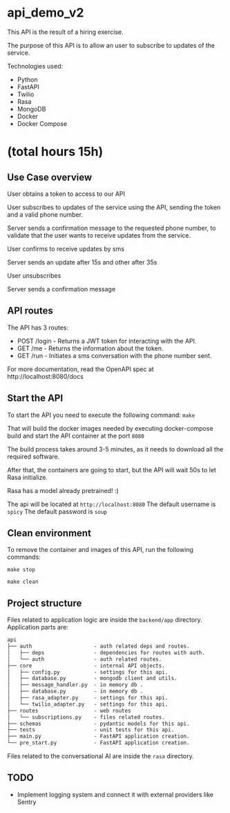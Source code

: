 # api_demo_v2

This API is the result of a hiring exercise.

The purpose of this API is to allow an user to subscribe to updates of the service.

Technologies used:

- Python
- FastAPI
- Twilio
- Rasa
- MongoDB
- Docker
- Docker Compose

# (total hours 15h)
## Use Case overview

User obtains a token to access to our API

User subscribes to updates of the service using the API, sending the token and a valid phone number.

Server sends a confirmation message to the requested phone number, to validate that the user wants to receive updates from the service.

User confirms to receive updates by sms

Server sends an update after 15s and other after 35s

User unsubscribes

Server sends a confirmation message
## API routes

The API has 3 routes:

- POST /login - Returns a JWT token for interacting with the API.
- GET /me - Returns the information about the token.
- GET /run - Initiates a sms conversation with the phone number sent.

For more documentation, read the OpenAPI spec at http://localhost:8080/docs

## Start the API

To start the API you need to execute the following command:
`make`

That will build the docker images needed by executing docker-compose build and start the API container at the port `8080`

The build process takes around 3-5 minutes, as it needs to download all the required software.

After that, the containers are going to start, but the API will wait 50s to let Rasa initialize.

Rasa has a model already pretrained! :)

The api will be located at `http://localhost:8080`
The default username is `spicy`
The default password is `soup`

## Clean environment

To remove the container and images of this API, run the following commands:  

`make stop`

`make clean`

## Project structure

Files related to application logic are inside the ``backend/app`` directory.
Application parts are:

```txt
api
├── auth                    - auth related deps and routes.
│   ├── deps                - dependencies for routes with auth.
│   └── auth                - auth related routes.
├── core                    - internal API objects.
│   ├── config.py           - settings for this api.
│   ├── database.py         - mongodb client and utils.
│   ├── message_handler.py  - in memory db .
│   ├── database.py         - in memory db .
│   ├── rasa_adapter.py     - settings for this api.
│   └── twilio_adapter.py   - settings for this api.
├── routes                  - web routes
│   └── subscriptions.py    - files related routes.
├── schemas                 - pydantic models for this api.
├── tests                   - unit tests for this api.
├── main.py                 - FastAPI application creation.
└── pre_start.py            - FastAPI application creation.
```

Files related to the conversational AI are inside the ``rasa`` directory.

## TODO

- Implement logging system and connect it with external providers like Sentry